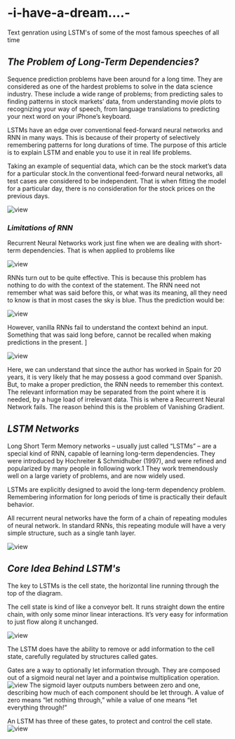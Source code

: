 # -i-have-a-dream....-
Text genration using LSTM's of some of the most famous speeches of all time
## _The Problem of Long-Term Dependencies?_

Sequence prediction problems have been around for a long time. They are considered as one of the hardest problems to solve in the data science industry. These include a wide range of problems; from predicting sales to finding patterns in stock markets’ data, from understanding movie plots to recognizing your way of speech, from language translations to predicting your next word on your iPhone’s keyboard.

LSTMs have an edge over conventional feed-forward neural networks and RNN in many ways. This is because of their property of selectively remembering patterns for long durations of time.  The purpose of this article is to explain LSTM and enable you to use it in real life problems.

Taking an example of sequential data, which can be the stock market’s data for a particular stock.In the conventional feed-forward neural networks, all test cases are considered to be independent. That is when fitting the model for a particular day, there is no consideration for the stock prices on the previous days.

![view](https://cdn.analyticsvidhya.com/wp-content/uploads/2017/12/05231650/rnn-neuron-196x300.png)

### _Limitations of RNN_

Recurrent Neural Networks work just fine when we are dealing with short-term dependencies. That is when applied to problems like

![view](https://cdn.analyticsvidhya.com/wp-content/uploads/2017/12/10015332/b2_9.png)

RNNs turn out to be quite effective. This is because this problem has nothing to do with the context of the statement. The RNN need not remember what was said before this, or what was its meaning, all they need to know is that in most cases the sky is blue. Thus the prediction would be:

![view](https://cdn.analyticsvidhya.com/wp-content/uploads/2017/12/10015342/b2_10.png)

However, vanilla RNNs fail to understand the context behind an input. Something that was said long before, cannot be recalled when making predictions in the present. ]

![view](https://cdn.analyticsvidhya.com/wp-content/uploads/2017/12/10015352/b2_11.png)

Here, we can understand that since the author has worked in Spain for 20 years, it is very likely that he may possess a good command over Spanish. But, to make a proper prediction, the RNN needs to remember this context. The relevant information may be separated from the point where it is needed, by a huge load of irrelevant data. This is where a Recurrent Neural Network fails. The reason behind this is the problem of Vanishing Gradient.

## _LSTM Networks_

Long Short Term Memory networks – usually just called “LSTMs” – are a special kind of RNN, capable of learning long-term dependencies. They were introduced by Hochreiter & Schmidhuber (1997), and were refined and popularized by many people in following work.1 They work tremendously well on a large variety of problems, and are now widely used.

LSTMs are explicitly designed to avoid the long-term dependency problem. Remembering information for long periods of time is practically their default behavior.

All recurrent neural networks have the form of a chain of repeating modules of neural network. In standard RNNs, this repeating module will have a very simple structure, such as a single tanh layer.

![view](https://colah.github.io/posts/2015-08-Understanding-LSTMs/img/LSTM3-chain.png)


## _Core Idea Behind LSTM's_


The key to LSTMs is the cell state, the horizontal line running through the top of the diagram.

The cell state is kind of like a conveyor belt. It runs straight down the entire chain, with only some minor linear interactions. It’s very easy for information to just flow along it unchanged.

![view](https://colah.github.io/posts/2015-08-Understanding-LSTMs/img/LSTM3-C-line.png)

The LSTM does have the ability to remove or add information to the cell state, carefully regulated by structures called gates.

Gates are a way to optionally let information through. They are composed out of a sigmoid neural net layer and a pointwise multiplication operation.
![view](https://colah.github.io/posts/2015-08-Understanding-LSTMs/img/LSTM3-gate.png)
The sigmoid layer outputs numbers between zero and one, describing how much of each component should be let through. A value of zero means “let nothing through,” while a value of one means “let everything through!”

An LSTM has three of these gates, to protect and control the cell state.
![view](https://colah.github.io/posts/2015-08-Understanding-LSTMs/img/LSTM3-var-GRU.png)
